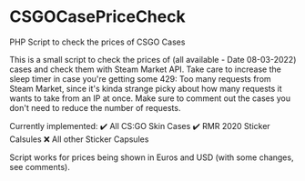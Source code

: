 # CSGOCasePriceCheck
PHP Script to check the prices of CSGO Cases

This is a small script to check the prices of (all available - Date 08-03-2022) cases and check them with Steam Market API. 
Take care to increase the sleep timer in case you're getting some 429: Too many requests from Steam Market, since it's kinda strange picky about how many requests it wants to take from an IP at once. Make sure to comment out the cases you don't need to reduce the number of requests.

Currently implemented:
✔️ All CS:GO Skin Cases
✔️ RMR 2020 Sticker Calsules
❌ All other Sticker Capsules


Script works for prices being shown in Euros and USD (with some changes, see comments).
